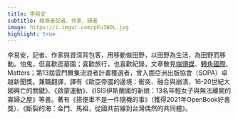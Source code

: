 ```yaml
---
title: 李易安
subtitle: 報導者記者、作家、譯者
image: https://i.imgur.com/pFu3BOL.jpg
highlight: true
---
```

李易安，記者、作家與資深背包客，用移動做田野，以田野為生活，為田野而移動。怕鬼，但喜歡逛墓園；喜歡旅行，也喜歡紀錄，文章散見[端傳媒](https://theinitium.com/author/cEoTwTZK)、[轉角國際](https://global.udn.com/author/articles/1020/1458)、Matters；第13屆雲門舞集流浪者計畫獲選者，曾入圍亞洲出版協會（SOPA）卓越新聞獎。兼職翻譯，譯有《歐亞帝國的邊境：衝突、融合與崩潰，16-20世紀大國興亡的關鍵》、《啟蒙運動》、《ISIS伊斯蘭國的新娘：13名年輕女子與無法離開的寡婦之屋》等書。著有《搭便車不是一件隨機的事》（獲得2021年OpenBook好書獎）、《斷裂的海：金門、馬祖，從國共前線到台灣偶然的共同體》。